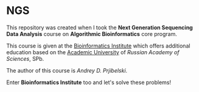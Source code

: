 # NGS
This repository was created when I took the **Next Generation Sequencing Data Analysis** course 
on **Algorithmic Bioinformatics** core program. 

This course is given at the [Bioinformatics Institute](https://bioinf.me/en/education) which offers additional education 
based on the [Academic University](http://mit.spbau.ru/en/spbau) of _Russian Academy of Sciences_, SPb.

The author of this course is _Andrey D. Prjibelski_.


Enter **Bioinformatics Institute** too and let's solve these problems!
